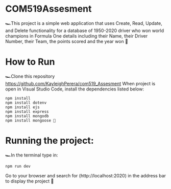 # COM519Assesment
🏎️This project is a simple web application that uses Create, Read, Update, and Delete functionality for a database of 1950-2020 driver who won world champions in Formula One details including their Name, their Driver Number, their Team, the points scored and the year won 🏁

# How to Run
🏎️Clone this repository https://github.com/KayleighPerera/com519_Assesment When project is open in Visual Studio Code, install the dependencies listed below:

    npm install
    npm install dotenv
    npm install ejs
    npm install express
    npm install mongodb
    npm install mongoose 🏁

# Running the project:
🏎️In the terminal type in:

    npm run dev 
    
Go to your browser and search for (http://localhost:2020) in the address bar to display the project 🏁
